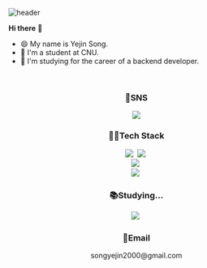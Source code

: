 ![header](https://capsule-render.vercel.app/api?type=waving&text=Jinyesong&color=30:F6CED8,70:a82da8)

**Hi there** 👋
* 😄 My name is Yejin Song.
* 🔭 I'm a student at CNU.
* 🌱 I'm studying for the career of a backend developer.

<br>

<h3 align="center">📎SNS</h3>
<p align="center"><a href="" target="_blank"><img src="https://img.shields.io/badge/Tistory-000000?style=flat-square&logo=Tistory&logoColor=white"/></a></p>

<h3 align="center">👩‍💻Tech Stack</h3>
<p align="center">
<img src="https://img.shields.io/badge/java-007396?style=flat-square&logo=java&logoColor=white">&nbsp 
<img src="https://img.shields.io/badge/Python-3766AB?style=flat-square&logo=Python&logoColor=white"/></a>&nbsp<br>
<img src="https://img.shields.io/badge/django-092E20?style=flat-square&logo=Django&logoColor=black">&nbsp<br>
<img src="https://img.shields.io/badge/react-61DAFB?style=flat-square&logo=react&logoColor=black">&nbsp

<h3 align="center">📚Studying...</h3>
<p align="center">
<img src="https://img.shields.io/badge/SpringBoot-6DB33F?style=flat-square&logo=SpringBoot&logoColor=white"/></a>&nbsp 

<h3 align="center">📧Email</h3>
<p align="center">songyejin2000@gmail.com</p>

<!--![Anurag's GitHub stats](https://github-readme-stats.vercel.app/api?username=jinyesong&show_icons=true&theme=buefy)-->

<!--
**jinyesong/jinyesong** is a ✨ _special_ ✨ repository because its `README.md` (this file) appears on your GitHub profile.

Here are some ideas to get you started:

- 🔭 I’m currently working on ...
- 🌱 I’m currently learning ...
- 👯 I’m looking to collaborate on ...
- 🤔 I’m looking for help with ...
- 💬 Ask me about ...
- 📫 How to reach me: ...
- 😄 Pronouns: ...
- ⚡ Fun fact: ...
-->
